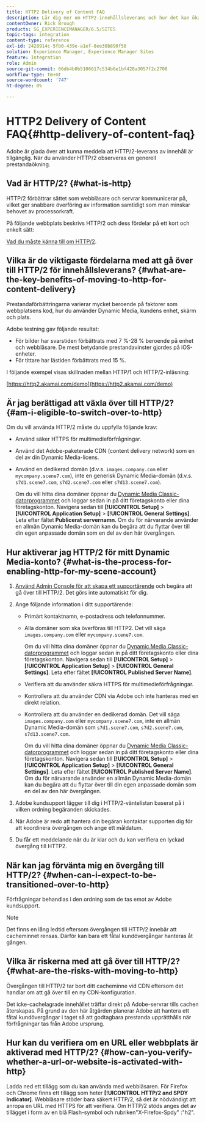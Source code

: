 ```yaml
---
title: HTTP2 Delivery of Content FAQ
description: Lär dig mer om HTTP2-innehållsleverans och hur det kan öka det övergripande prestandan för ditt webbinnehåll.
contentOwner: Rick Brough
products: SG_EXPERIENCEMANAGER/6.5/SITES
topic-tags: integration
content-type: reference
exl-id: 2428914c-5fb0-439e-a1ef-8ee30b890f58
solution: Experience Manager, Experience Manager Sites
feature: Integration
role: Admin
source-git-commit: 66db4b0b5106617c534b6e1bf428a3057f2c2708
workflow-type: tm+mt
source-wordcount: '747'
ht-degree: 0%

---
```


# HTTP2 Delivery of Content FAQ{#http-delivery-of-content-faq}

Adobe är glada över att kunna meddela att HTTP/2-leverans av innehåll är tillgänglig. När du använder HTTP/2 observeras en generell prestandaökning.

## Vad är HTTP/2? {#what-is-http}

HTTP/2 förbättrar sättet som webbläsare och servrar kommunicerar på, vilket ger snabbare överföring av information samtidigt som man minskar behovet av processorkraft.

På följande webbplats beskrivs HTTP/2 och dess fördelar på ett kort och enkelt sätt:

[Vad du måste känna till om HTTP/2](https://www.engadget.com/2015-02-24-what-you-need-to-know-about-http-2.html).

## Vilka är de viktigaste fördelarna med att gå över till HTTP/2 för innehållsleverans? {#what-are-the-key-benefits-of-moving-to-http-for-content-delivery}

Prestandaförbättringarna varierar mycket beroende på faktorer som webbplatsens kod, hur du använder Dynamic Media, kundens enhet, skärm och plats.

Adobe testning gav följande resultat:

* För bilder har svarstiden förbättrats med 7 %-28 % beroende på enhet och webbläsare. De mest betydande prestandavinster gjordes på iOS-enheter.
* För tittare har lästiden förbättrats med 15 %.

I följande exempel visas skillnaden mellan HTTP/1 och HTTP/2-inläsning:

[https://http2.akamai.com/demo](https://http2.akamai.com/demo)

## Är jag berättigad att växla över till HTTP/2? {#am-i-eligible-to-switch-over-to-http}

Om du vill använda HTTP/2 måste du uppfylla följande krav:

* Använd säker HTTPS för multimedieförfrågningar.
* Använd det Adobe-paketerade CDN (content delivery network) som en del av din Dynamic Media-licens.
* Använd en dedikerad domän (d.v.s. `images.company.com` eller `mycompany.scene7.com`), inte en generisk Dynamic Media-domän (d.v.s. `s7d1.scene7.com`, `s7d2.scene7.com` eller `s7d13.scene7.com`).

  Om du vill hitta dina domäner öppnar du [Dynamic Media Classic-datorprogrammet](https://experienceleague.adobe.com/docs/dynamic-media-classic/using/getting-started/signing-out.html?lang=sv-SE#getting-started) och loggar sedan in på ditt företagskonto eller dina företagskonton. Navigera sedan till **[!UICONTROL Setup]** > **[!UICONTROL Application Setup]** > **[!UICONTROL General Settings]**. Leta efter fältet **Publicerat servernamn**. Om du för närvarande använder en allmän Dynamic Media-domän kan du begära att du flyttar över till din egen anpassade domän som en del av den här övergången.

## Hur aktiverar jag HTTP/2 för mitt Dynamic Media-konto? {#what-is-the-process-for-enabling-http-for-my-scene-account}

1. [Använd Admin Console för att skapa ett supportärende](https://helpx.adobe.com/se/enterprise/using/support-for-experience-cloud.html) och begära att gå över till HTTP/2. Det görs inte automatiskt för dig.
1. Ange följande information i ditt supportärende:

   * Primärt kontaktnamn, e-postadress och telefonnummer.
   * Alla domäner som ska överföras till HTTP2. Det vill säga `images.company.com` eller `mycompany.scene7.com`.

     Om du vill hitta dina domäner öppnar du [Dynamic Media Classic-datorprogrammet](https://experienceleague.adobe.com/docs/dynamic-media-classic/using/getting-started/signing-out.html?lang=sv-SE#getting-started) och loggar sedan in på ditt företagskonto eller dina företagskonton. Navigera sedan till **[!UICONTROL Setup]** > **[!UICONTROL Application Setup]** > **[!UICONTROL General Settings]**. Leta efter fältet **[!UICONTROL Published Server Name]**.

   * Verifiera att du använder säkra HTTPS för multimedieförfrågningar.
   * Kontrollera att du använder CDN via Adobe och inte hanteras med en direkt relation.
   * Kontrollera att du använder en dedikerad domän. Det vill säga `images.company.com` eller `mycompany.scene7.com`, inte en allmän Dynamic Media-domän som `s7d1.scene7.com`, `s7d2.scene7.com`, `s7d13.scene7.com`.

     Om du vill hitta dina domäner öppnar du [Dynamic Media Classic-datorprogrammet](https://experienceleague.adobe.com/docs/dynamic-media-classic/using/getting-started/signing-out.html?lang=sv-SE#getting-started) och loggar sedan in på ditt företagskonto eller dina företagskonton. Navigera sedan till **[!UICONTROL Setup]** > **[!UICONTROL Application Setup]** > **[!UICONTROL General Settings]**. Leta efter fältet **[!UICONTROL Published Server Name]**. Om du för närvarande använder en allmän Dynamic Media-domän kan du begära att du flyttar över till din egen anpassade domän som en del av den här övergången.

1. Adobe kundsupport lägger till dig i HTTP/2-väntelistan baserat på i vilken ordning begäranden skickades.
1. När Adobe är redo att hantera din begäran kontaktar supporten dig för att koordinera övergången och ange ett måldatum.
1. Du får ett meddelande när du är klar och du kan verifiera en lyckad övergång till HTTP2.

## När kan jag förvänta mig en övergång till HTTP/2? {#when-can-i-expect-to-be-transitioned-over-to-http}

Förfrågningar behandlas i den ordning som de tas emot av Adobe kundsupport.

>[!NOTE]
>
>Det finns en lång ledtid eftersom övergången till HTTP/2 innebär att cacheminnet rensas. Därför kan bara ett fåtal kundövergångar hanteras åt gången.

## Vilka är riskerna med att gå över till HTTP/2? {#what-are-the-risks-with-moving-to-http}

Övergången till HTTP/2 tar bort ditt cacheminne vid CDN eftersom det handlar om att gå över till en ny CDN-konfiguration.

Det icke-cachelagrade innehållet träffar direkt på Adobe-servrar tills cachen återskapas. På grund av den här åtgärden planerar Adobe att hantera ett fåtal kundövergångar i taget så att godtagbara prestanda upprätthålls när förfrågningar tas från Adobe ursprung.

## Hur kan du verifiera om en URL eller webbplats är aktiverad med HTTP/2? {#how-can-you-verify-whether-a-url-or-website-is-activated-with-http}

Ladda ned ett tillägg som du kan använda med webbläsaren. För Firefox och Chrome finns ett tillägg som heter **[!UICONTROL HTTP/2 and SPDY Indicator]**. Webbläsare stöder bara säkert HTTP/2, så det är nödvändigt att anropa en URL med HTTPS för att verifiera. Om HTTP/2 stöds anges det av tillägget i form av en blå Flash-symbol och rubriken&quot;X-Firefox-Spdy&quot; :&quot;h2&quot;.
